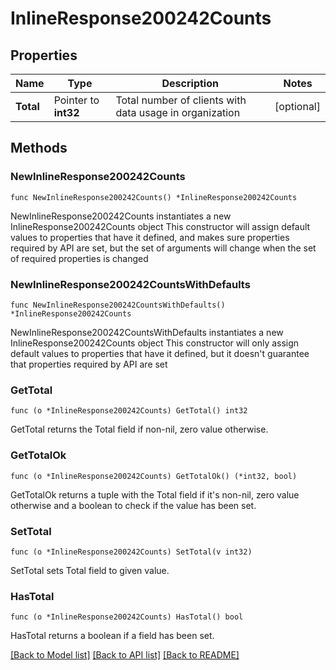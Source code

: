 # InlineResponse200242Counts

## Properties

Name | Type | Description | Notes
------------ | ------------- | ------------- | -------------
**Total** | Pointer to **int32** | Total number of clients with data usage in organization | [optional] 

## Methods

### NewInlineResponse200242Counts

`func NewInlineResponse200242Counts() *InlineResponse200242Counts`

NewInlineResponse200242Counts instantiates a new InlineResponse200242Counts object
This constructor will assign default values to properties that have it defined,
and makes sure properties required by API are set, but the set of arguments
will change when the set of required properties is changed

### NewInlineResponse200242CountsWithDefaults

`func NewInlineResponse200242CountsWithDefaults() *InlineResponse200242Counts`

NewInlineResponse200242CountsWithDefaults instantiates a new InlineResponse200242Counts object
This constructor will only assign default values to properties that have it defined,
but it doesn't guarantee that properties required by API are set

### GetTotal

`func (o *InlineResponse200242Counts) GetTotal() int32`

GetTotal returns the Total field if non-nil, zero value otherwise.

### GetTotalOk

`func (o *InlineResponse200242Counts) GetTotalOk() (*int32, bool)`

GetTotalOk returns a tuple with the Total field if it's non-nil, zero value otherwise
and a boolean to check if the value has been set.

### SetTotal

`func (o *InlineResponse200242Counts) SetTotal(v int32)`

SetTotal sets Total field to given value.

### HasTotal

`func (o *InlineResponse200242Counts) HasTotal() bool`

HasTotal returns a boolean if a field has been set.


[[Back to Model list]](../README.md#documentation-for-models) [[Back to API list]](../README.md#documentation-for-api-endpoints) [[Back to README]](../README.md)


